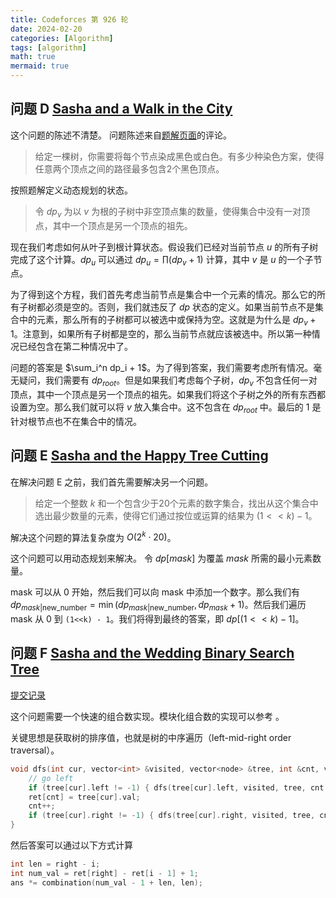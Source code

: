 ```yaml
---
title: Codeforces 第 926 轮
date: 2024-02-20
categories: [Algorithm]
tags: [algorithm]
math: true
mermaid: true
---
```



## 问题 D [Sasha and a Walk in the City](https://codeforces.com/contest/1929/problem/D)

这个问题的陈述不清楚。
问题陈述来自[题解页面](https://codeforces.com/blog/entry/125851?#comment-1117492)的评论。

> 给定一棵树，你需要将每个节点染成黑色或白色。有多少种染色方案，使得任意两个顶点之间的路径最多包含2个黑色顶点。


按照题解定义动态规划的状态。
> 令 $dp_v$ 为以 $v$ 为根的子树中非空顶点集的数量，使得集合中没有一对顶点，其中一个顶点是另一个顶点的祖先。

现在我们考虑如何从叶子到根计算状态。假设我们已经对当前节点 $u$ 的所有子树完成了这个计算。$dp_u$ 可以通过 $dp_u = \prod (dp_v + 1)$ 计算，其中 $v$ 是 $u$ 的一个子节点。

为了得到这个方程，我们首先考虑当前节点是集合中一个元素的情况。那么它的所有子树都必须是空的。否则，我们就违反了 $dp$ 状态的定义。如果当前节点不是集合中的元素，那么所有的子树都可以被选中或保持为空。这就是为什么是 $dp_v + 1$。注意到，如果所有子树都是空的，那么当前节点就应该被选中。所以第一种情况已经包含在第二种情况中了。

问题的答案是 $\sum_i^n dp_i + 1$。为了得到答案，我们需要考虑所有情况。毫无疑问，我们需要有 $dp_{root}$。但是如果我们考虑每个子树，$dp_v$ 不包含任何一对顶点，其中一个顶点是另一个顶点的祖先。如果我们将这个子树之外的所有东西都设置为空。那么我们就可以将 $v$ 放入集合中。这不包含在 $dp_{root}$ 中。最后的 $1$ 是针对根节点也不在集合中的情况。



## 问题 E [Sasha and the Happy Tree Cutting](https://codeforces.com/contest/1929/problem/E)

在解决问题 E 之前，我们首先需要解决另一个问题。


> 给定一个整数 $k$ 和一个包含少于20个元素的数字集合，找出从这个集合中选出最少数量的元素，使得它们通过按位或运算的结果为 $(1 << k) - 1$。


解决这个问题的算法复杂度为 $O(2^k \cdot 20)$。

这个问题可以用动态规划来解决。
令 $dp[mask]$ 为覆盖 $mask$ 所需的最小元素数量。

mask 可以从 0 开始，然后我们可以向 mask 中添加一个数字。那么我们有 $dp_{mask | \text{new\_number}} = \min(dp_{mask | \text{new\_number}}, dp_{mask} + 1)$。然后我们遍历 mask 从 0 到 `(1<<k) - 1`。我们将得到最终的答案，即 $dp[(1<<k)-1]$。


## 问题 F [Sasha and the Wedding Binary Search Tree](https://codeforces.com/contest/1929/problem/F)

[提交记录](https://codeforces.com/contest/1929/submission/249185245)

这个问题需要一个快速的组合数实现。模块化组合数的实现可以参考 []()。

关键思想是获取树的排序值，也就是树的中序遍历（left-mid-right order traversal）。

``` cpp
void dfs(int cur, vector<int> &visited, vector<node> &tree, int &cnt, vector<int> &ret) {
    // go left
    if (tree[cur].left != -1) { dfs(tree[cur].left, visited, tree, cnt, ret); }
    ret[cnt] = tree[cur].val;
    cnt++;
    if (tree[cur].right != -1) { dfs(tree[cur].right, visited, tree, cnt, ret); }
}
```

然后答案可以通过以下方式计算

``` cpp
int len = right - i;
int num_val = ret[right] - ret[i - 1] + 1;
ans *= combination(num_val - 1 + len, len);
```